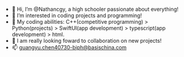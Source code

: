 - 👋 Hi, I’m @Nathancgy, a high schooler passionate about everything!
- 👀 I’m interested in coding projects and programming!
- 🌱 My coding abilities: C++(competitive programming) > Python(projects) > SwiftUI(app development) > typescript(app development) > html.
- 💞️ I am really looking foward to collaboration on new projects!
- 📫 guangyu.chen40730-biph@basischina.com

<!---
Nathancgy/Nathancgy is a ✨ special ✨ repository because its `README.md` (this file) appears on your GitHub profile.
You can click the Preview link to take a look at your changes.
--->
